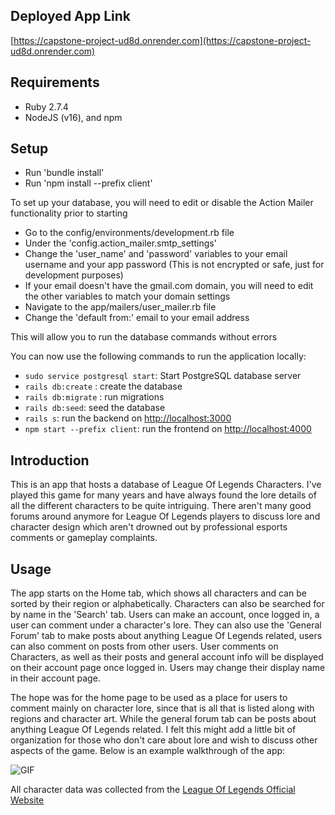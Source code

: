 ## Deployed App Link
[https://capstone-project-ud8d.onrender.com](https://capstone-project-ud8d.onrender.com)


## Requirements

- Ruby 2.7.4
- NodeJS (v16), and npm

## Setup

- Run 'bundle install'
- Run 'npm install --prefix client'

To set up your database, you will need to edit or disable the Action Mailer functionality prior to starting

- Go to the config/environments/development.rb file
- Under the 'config.action_mailer.smtp_settings'
- Change the 'user_name' and 'password' variables to your email username and your app password (This is not encrypted or safe, just for development purposes)
- If your email doesn't have the gmail.com domain, you will need to edit the other variables to match your domain settings
- Navigate to the app/mailers/user_mailer.rb file
- Change the 'default from:' email to your email address

This will allow you to run the database commands without errors

You can now use the following commands to run the application locally:

- `sudo service postgresql start`: Start PostgreSQL database server
- `rails db:create` : create the database
- `rails db:migrate` : run migrations
- `rails db:seed`: seed the database
- `rails s`: run the backend on [http://localhost:3000](http://localhost:3000)
- `npm start --prefix client`: run the frontend on [http://localhost:4000](http://localhost:4000)

## Introduction

This is an app that hosts a database of League Of Legends Characters. I've played this game for many years and have always found the lore details of all the different characters to be quite intriguing. There aren't many good forums around anymore for League Of Legends players to discuss lore and character design which aren't drowned out by professional esports comments or gameplay complaints. 

## Usage

The app starts on the Home tab, which shows all characters and can be sorted by their region or alphabetically. Characters can also be searched for by name in the 'Search' tab. Users can make an account, once logged in, a user can comment under a character's lore. They can also use the 'General Forum' tab to make posts about anything League Of Legends related, users can also comment on posts from other users. User comments on Characters, as well as their posts and general account info will be displayed on their account page once logged in. Users may change their display name in their account page. 

The hope was for the home page to be used as a place for users to comment mainly on character lore, since that is all that is listed along with regions and character art. While the general forum tab can be posts about anything League Of Legends related. I felt this might add a little bit of organization for those who don't care about lore and wish to discuss other aspects of the game. Below is an example walkthrough of the app:

![GIF](https://github.com/patrickmason73/capstone-project/blob/main/CapstoneProjectGif.gif)

All character data was collected from the [League Of Legends Official Website](https://www.leagueoflegends.com/)